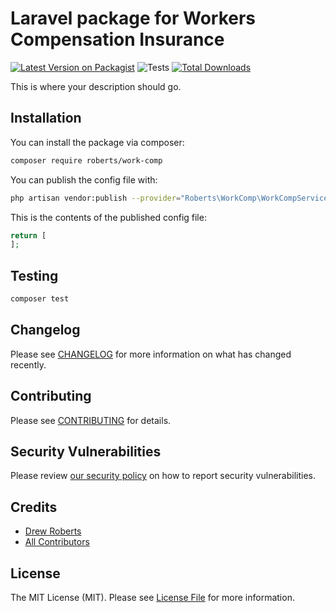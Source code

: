 # Laravel package for Workers Compensation Insurance

[![Latest Version on Packagist](https://img.shields.io/packagist/v/roberts/work-comp.svg?style=flat-square)](https://packagist.org/packages/roberts/work-comp)
![Tests](https://github.com/roberts/work-comp/workflows/Tests/badge.svg)
[![Total Downloads](https://img.shields.io/packagist/dt/roberts/work-comp.svg?style=flat-square)](https://packagist.org/packages/roberts/work-comp)

This is where your description should go.

## Installation

You can install the package via composer:

```bash
composer require roberts/work-comp
```

You can publish the config file with:

```bash
php artisan vendor:publish --provider="Roberts\WorkComp\WorkCompServiceProvider" --tag="work-comp-config"
```

This is the contents of the published config file:

```php
return [
];
```

## Testing

```bash
composer test
```

## Changelog

Please see [CHANGELOG](CHANGELOG.md) for more information on what has changed recently.

## Contributing

Please see [CONTRIBUTING](.github/CONTRIBUTING.md) for details.

## Security Vulnerabilities

Please review [our security policy](../../security/policy) on how to report security vulnerabilities.

## Credits

- [Drew Roberts](https://github.com/drewroberts)
- [All Contributors](../../contributors)

## License

The MIT License (MIT). Please see [License File](LICENSE.md) for more information.

